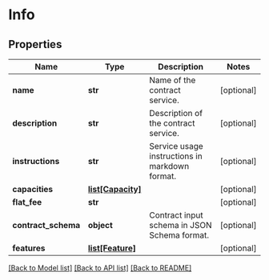 # Info

## Properties
Name | Type | Description | Notes
------------ | ------------- | ------------- | -------------
**name** | **str** | Name of the contract service. | [optional] 
**description** | **str** | Description of the contract service. | [optional] 
**instructions** | **str** | Service usage instructions in markdown format. | [optional] 
**capacities** | [**list[Capacity]**](Capacity.md) |  | [optional] 
**flat_fee** | **str** |  | [optional] 
**contract_schema** | **object** | Contract input schema in JSON Schema format. | [optional] 
**features** | [**list[Feature]**](Feature.md) |  | [optional] 

[[Back to Model list]](../README.md#documentation-for-models) [[Back to API list]](../README.md#documentation-for-api-endpoints) [[Back to README]](../README.md)


